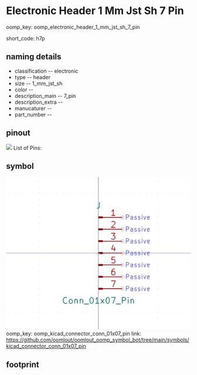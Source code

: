# Electronic Header 1 Mm Jst Sh 7 Pin
oomp_key: oomp_electronic_header_1_mm_jst_sh_7_pin  

short_code: h7p
## naming details
* classification -- electronic
* type -- header
* size -- 1_mm_jst_sh
* color -- 
* description_main -- 7_pin
* description_extra -- 
* manucaturer -- 
* part_number -- 
## pinout
![](working_pinout_600.png)
List of Pins:

## symbol

![](symbol/0/working/working_600.png)  
oomp_key: oomp_kicad_connector_conn_01x07_pin
link: https://github.com/oomlout/oomlout_oomp_symbol_bot/tree/main/symbols/kicad_connector_conn_01x07_pin


## footprint
